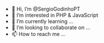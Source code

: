 - 👋 Hi, I’m @SergioGodinhoPT
- 👀 I’m interested in PHP & JavaScript
- 🌱 I’m currently learning ...
- 💞️ I’m looking to collaborate on ...
- 📫 How to reach me ...

<!---
SergioGodinhoPT/SergioGodinhoPT is a ✨ special ✨ repository because its `README.md` (this file) appears on your GitHub profile.
You can click the Preview link to take a look at your changes.
--->
